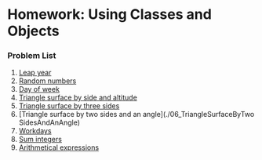 Homework: Using Classes and Objects
===================================

### Problem List

1. [Leap year](./01_LeapYear)
1. [Random numbers](./02_RandomNumbers)
1. [Day of week](./03_DayOfWeek)
1. [Triangle surface by side and altitude](./04_TriangleSurfaceBySideAndAltitude)
1. [Triangle surface by three sides](./05_TriangleSurfaceByThreeSides)
1. [Triangle surface by two sides and an angle](./06_TriangleSurfaceByTwo SidesAndAnAngle)
1. [Workdays](./07_Workdays)
1. [Sum integers](./08_Sum_ntegers)
1. [Arithmetical expressions](./09_ArithmeticalExpressions)